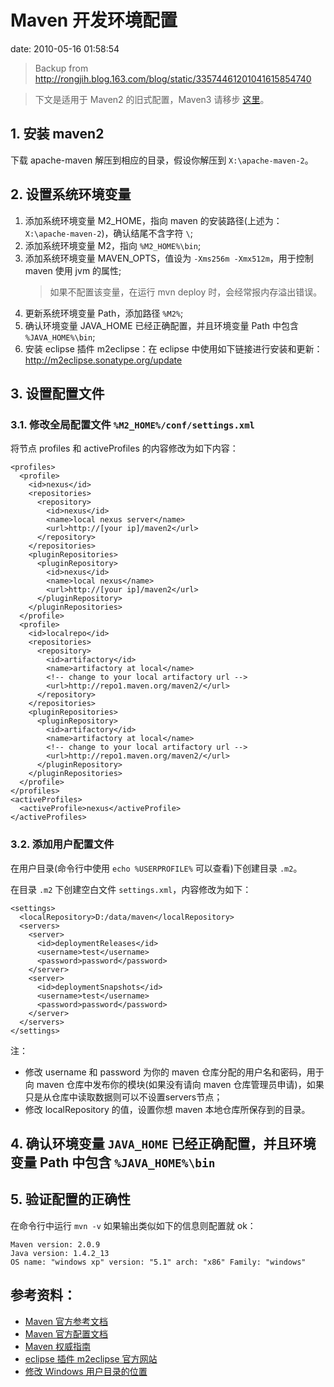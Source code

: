 
# Maven 开发环境配置

date: 2010-05-16 01:58:54

> Backup from <http://rongjih.blog.163.com/blog/static/33574461201041615854740>

> 下文是适用于 Maven2 的旧式配置，Maven3 请移步 [这里](https://github.com/bcsoft/bc-start#2-%E5%AE%89%E8%A3%85-maven)。

## 1. 安装 maven2

下载 apache-maven 解压到相应的目录，假设你解压到 `X:\apache-maven-2`。

## 2. 设置系统环境变量

1. 添加系统环境变量 M2_HOME，指向 maven 的安装路径(上述为：`X:\apache-maven-2`)，确认结尾不含字符 `\`;
2. 添加系统环境变量 M2，指向 `%M2_HOME%\bin`;
3. 添加系统环境变量 MAVEN_OPTS，值设为 `-Xms256m -Xmx512m`，用于控制 maven 使用 jvm 的属性;
    > 如果不配置该变量，在运行 mvn deploy 时，会经常报内存溢出错误。
4. 更新系统环境变量 Path，添加路径 `%M2%`;
5. 确认环境变量 JAVA_HOME 已经正确配置，并且环境变量 Path 中包含 `%JAVA_HOME%\bin`;
6. 安装 eclipse 插件 m2eclipse：在 eclipse 中使用如下链接进行安装和更新：<http://m2eclipse.sonatype.org/update>

## 3. 设置配置文件

### 3.1. 修改全局配置文件 `%M2_HOME%/conf/settings.xml`

将节点 profiles 和 activeProfiles 的内容修改为如下内容：

```
<profiles>
  <profile>
    <id>nexus</id>
    <repositories>
      <repository>
        <id>nexus</id>
        <name>local nexus server</name>
        <url>http://[your ip]/maven2</url>
      </repository>
    </repositories>
    <pluginRepositories>
      <pluginRepository>
        <id>nexus</id>
        <name>local nexus</name>
        <url>http://[your ip]/maven2</url>
      </pluginRepository>
    </pluginRepositories>
  </profile>
  <profile>
    <id>localrepo</id>
    <repositories>
      <repository>
        <id>artifactory</id>
        <name>artifactory at local</name>
        <!-- change to your local artifactory url -->
        <url>http://repo1.maven.org/maven2/</url>
      </repository>
    </repositories>
    <pluginRepositories>
      <pluginRepository>
        <id>artifactory</id>
        <name>artifactory at local</name>
        <!-- change to your local artifactory url -->
        <url>http://repo1.maven.org/maven2/</url>
      </pluginRepository>
    </pluginRepositories>
  </profile>
</profiles>
<activeProfiles>
  <activeProfile>nexus</activeProfile>
</activeProfiles>
```

### 3.2. 添加用户配置文件

在用户目录(命令行中使用 `echo %USERPROFILE%` 可以查看)下创建目录 `.m2`。

在目录 `.m2` 下创建空白文件 `settings.xml`，内容修改为如下：

```
<settings>
  <localRepository>D:/data/maven</localRepository>
  <servers>
    <server>
      <id>deploymentReleases</id>
      <username>test</username>
      <password>password</password>
    </server>
    <server>
      <id>deploymentSnapshots</id>
      <username>test</username>
      <password>password</password>
    </server>
  </servers>
</settings>
```

注：

- 修改 username 和 password 为你的 maven 仓库分配的用户名和密码，用于向 maven 仓库中发布你的模块(如果没有请向 maven 仓库管理员申请)，如果只是从仓库中读取数据则可以不设置servers节点；
- 修改 localRepository 的值，设置你想 maven 本地仓库所保存到的目录。

## 4. 确认环境变量 `JAVA_HOME` 已经正确配置，并且环境变量 Path 中包含 `%JAVA_HOME%\bin`

## 5. 验证配置的正确性

在命令行中运行 `mvn -v` 如果输出类似如下的信息则配置就 ok：

```
Maven version: 2.0.9
Java version: 1.4.2_13
OS name: "windows xp" version: "5.1" arch: "x86" Family: "windows"
```

## 参考资料：

- [Maven 官方参考文档](http://maven.apache.org/guides/index.html)
- [Maven 官方配置文档](http://maven.apache.org/download.html)
- [Maven 权威指南](http://www.sonatype.com/books/maven-book/reference_zh/public-book.html)
- [eclipse 插件 m2eclipse 官方网站](http://m2eclipse.codehaus.org/)
- [修改 Windows 用户目录的位置](http://support.microsoft.com/?id=236621)